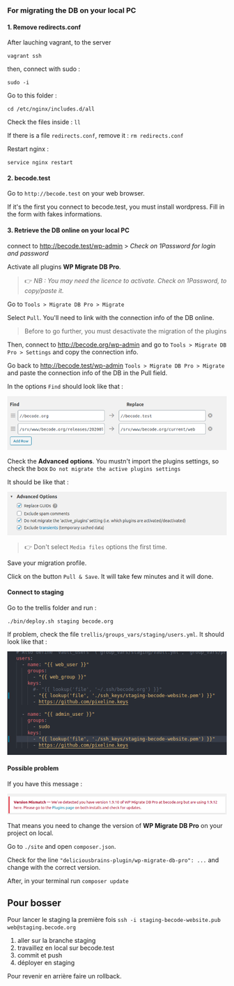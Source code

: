 ### For migrating the DB on your local PC


#### 1. Remove redirects.conf
After lauching vagrant, to the server 

```
vagrant ssh
```

then, connect with sudo : 

```
sudo -i
```

Go to this folder :

```
cd /etc/nginx/includes.d/all
```

Check the files inside : `ll`

If there is a file `redirects.conf`, remove it : `rm redirects.conf`

Restart nginx :

```
service nginx restart
```

#### 2. becode.test

Go to `http://becode.test` on your web browser. 

If it's the first you connect to becode.test, you must install wordpress. Fill in the form with fakes informations. 


#### 3. Retrieve the DB online on your local PC

connect to http://becode.test/wp-admin > *Check on 1Password for login and password* 

Activate all plugins **WP Migrate DB Pro**. 

> :point_right: *NB : You may need the licence to activate. Check on 1Password, to copy/paste it.*


Go to `Tools > Migrate DB Pro > Migrate`

Select `Pull`. You'll need to link with the connection info of the DB online.

> Before to go further, you must desactivate the migration of the plugins

Then, connect to http://becode.org/wp-admin and go to `Tools > Migrate DB Pro > Settings` and copy the connection info.

Go back to http://becode.test/wp-admin `Tools > Migrate DB Pro > Migrate` and paste the connection info of the DB in the Pull field. 

In the options `Find` should look like that :

![migrating DB 1](migratedb1.png)

Check the **Advanced options**. You mustn't import the plugins settings, so check the box `Do not migrate the active plugins settings`

It should be like that :

![migrating not import plugin settings](migratedb3.png)

> :point_right: Don't select `Media files` options the first time. 

Save your migration profile. 

Click on the button `Pull & Save`. It will take few minutes and it will done. 

#### Connect to staging

Go to the trellis folder and run : 

```
./bin/deploy.sh staging becode.org
```

If problem, check the file `trellis/groups_vars/staging/users.yml`. It should look like that : 

![configure groups vars for staging](migratedb4.png)

#### Possible problem 

If you have this message :

![migrating DB 2](migratedb2.png)

That means you need to change the version of **WP Migrate DB Pro** on your project on local. 

Go to `./site` and open `composer.json`. 

Check for the line `"deliciousbrains-plugin/wp-migrate-db-pro": ...` and change with the correct version. 

After, in your terminal run `composer update`

## Pour bosser

Pour lancer le staging la première fois `ssh -i staging-becode-website.pub web@staging.becode.org`

1. aller sur la branche staging
2. travaillez en local sur becode.test
3. commit et push
4. déployer en staging

Pour revenir en arrière faire un rollback. 
